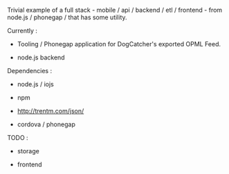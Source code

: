 Trivial example of a full stack - mobile / api / backend / etl / frontend - from node.js / phonegap / that has some utility.

Currently :

* Tooling / Phonegap application for DogCatcher's exported OPML Feed.

* node.js backend

Dependencies :

* node.js / iojs

* npm

* http://trentm.com/json/

* cordova / phonegap

TODO :

* storage

* frontend
